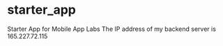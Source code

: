 # starter_app
Starter App for Mobile App Labs
The IP address of my backend server is 165.227.72.115
